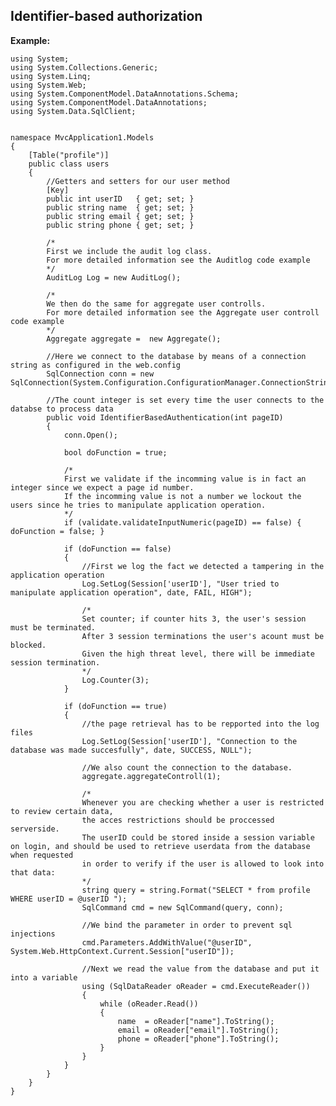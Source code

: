 
Identifier-based authorization
-------

**Example:**


	using System;
	using System.Collections.Generic;
	using System.Linq;
	using System.Web;
	using System.ComponentModel.DataAnnotations.Schema;
	using System.ComponentModel.DataAnnotations;
	using System.Data.SqlClient;


	namespace MvcApplication1.Models
	{
		[Table("profile")]
		public class users
		{
			//Getters and setters for our user method
			[Key]
			public int userID   { get; set; }
			public string name  { get; set; }
			public string email { get; set; }
			public string phone { get; set; }

			/*
			First we include the audit log class.
			For more detailed information see the Auditlog code example
			*/
			AuditLog Log = new AuditLog();

			/*
			We then do the same for aggregate user controlls.
			For more detailed information see the Aggregate user controll code example
			*/
			Aggregate aggregate =  new Aggregate();

			//Here we connect to the database by means of a connection string as configured in the web.config
			SqlConnection conn = new SqlConnection(System.Configuration.ConfigurationManager.ConnectionStrings["users"].ConnectionString);

			//The count integer is set every time the user connects to the databse to process data
			public void IdentifierBasedAuthentication(int pageID)
			{
				conn.Open();

				bool doFunction = true;

				/*
				First we validate if the incomming value is in fact an integer since we expect a page id number.
				If the incomming value is not a number we lockout the users since he tries to manipulate application operation.
				*/
				if (validate.validateInputNumeric(pageID) == false) { doFunction = false; }

				if (doFunction == false)
				{
					//First we log the fact we detected a tampering in the application operation
					Log.SetLog(Session['userID'], "User tried to manipulate application operation", date, FAIL, HIGH");

					/*
					Set counter; if counter hits 3, the user's session must be terminated.
					After 3 session terminations the user's acount must be blocked. 
					Given the high threat level, there will be immediate session termination.
					*/
					Log.Counter(3);
				}

				if (doFunction == true)
				{
					//the page retrieval has to be repported into the log files
					Log.SetLog(Session['userID'], "Connection to the database was made succesfully", date, SUCCESS, NULL");

					//We also count the connection to the database.
					aggregate.aggregateControll(1);

					/* 
					Whenever you are checking whether a user is restricted to review certain data,
					the acces restrictions should be proccessed serverside.
					The userID could be stored inside a session variable on login, and should be used to retrieve userdata from the database when requested
					in order to verify if the user is allowed to look into that data:
					*/
					string query = string.Format("SELECT * from profile WHERE userID = @userID ");
					SqlCommand cmd = new SqlCommand(query, conn);

					//We bind the parameter in order to prevent sql injections
					cmd.Parameters.AddWithValue("@userID", System.Web.HttpContext.Current.Session["userID"]);

					//Next we read the value from the database and put it into a variable
					using (SqlDataReader oReader = cmd.ExecuteReader())
					{
						while (oReader.Read())
						{
							name  = oReader["name"].ToString();
							email = oReader["email"].ToString();
							phone = oReader["phone"].ToString();
						}
					}
				}
			}
		}
	}
	
	
